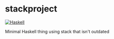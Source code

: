 # stackproject

[![Haskell](https://github.com/damienstanton/stackproject/actions/workflows/main.yml/badge.svg)](https://github.com/damienstanton/stackproject/actions/workflows/main.yml)

Minimal Haskell thing using stack that isn't outdated
